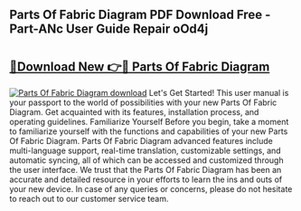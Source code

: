 ## Parts Of Fabric Diagram PDF Download Free - Part-ANc User Guide Repair oOd4j

# <h2><a href="http://dfoud3.blite.top/?on=Parts+Of+Fabric+Diagram">🔗Download New 👉🔴 Parts Of Fabric Diagram</a></h2>

[![Parts Of Fabric Diagram download](https://i.imgur.com/lujVjoI.png)](http://dfoud3.blite.top/?on=Parts+Of+Fabric+Diagram)
Let's Get Started! This user manual is your passport to the world of possibilities with your new Parts Of Fabric Diagram. Get acquainted with its features, installation process, and operating guidelines. Familiarize Yourself Before you begin, take a moment to familiarize yourself with the functions and capabilities of your new Parts Of Fabric Diagram. Parts Of Fabric Diagram advanced features include multi-language support, real-time translation, customizable settings, and automatic syncing, all of which can be accessed and customized through the user interface. We trust that the Parts Of Fabric Diagram has been an accurate and detailed resource in your efforts to learn the ins and outs of your new device. In case of any queries or concerns, please do not hesitate to reach out to our customer service team.
